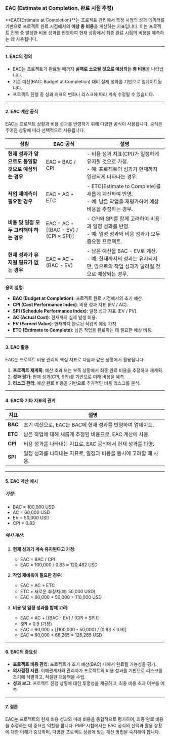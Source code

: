### EAC (Estimate at Completion, 완료 시점 추정)

**EAC(Estimate at Completion)**는 프로젝트 관리에서 특정 시점의 성과 데이터를 기반으로 프로젝트 완료 시점에서의 **예상 총 비용**을 계산하는 지표입니다. 이는 프로젝트 진행 중 발생한 비용 성과를 반영하여 현재 상황에서 최종 완료 시점의 비용을 예측하는 데 사용됩니다.

---

#### 1. **EAC의 정의**
- EAC는 프로젝트가 완료될 때까지 **실제로 소요될 것으로 예상되는 총 비용**을 나타냅니다.
- 기존 예산(BAC: Budget at Completion) 대비 실제 성과를 기반으로 업데이트됩니다.
- 프로젝트 진행 중 성과 지표의 변화나 리스크에 따라 계속 수정될 수 있습니다.

---

#### 2. **EAC 계산 공식**
EAC는 프로젝트 상황과 비용 성과를 반영하기 위해 다양한 공식이 사용됩니다. 공식은 주어진 상황에 따라 선택적으로 사용됩니다.

| **상황**                                     | **EAC 공식**                                      | **설명**                                                                                           |
|--------------------------------------------|------------------------------------------------|---------------------------------------------------------------------------------------------------|
| **현재 성과가 앞으로도 동일할 것으로 예상되는 경우** | EAC = BAC / CPI                                | - 비용 성과 지표(CPI)가 일정하게 유지될 것으로 가정.<br>- 예: 프로젝트의 성과가 현재까지 일관되게 나타나는 경우.                      |
| **작업 재예측이 필요한 경우**                | EAC = AC + ETC                                 | - ETC(Estimate to Complete)를 새롭게 계산하여 반영.<br>- 예: 남은 작업을 재평가하여 예상 비용을 추정하는 경우.                       |
| **비용 및 일정 모두 고려해야 하는 경우**      | EAC = AC + [(BAC - EV) / (CPI × SPI)]          | - CPI와 SPI를 함께 고려하여 비용과 일정 성과를 반영.<br>- 예: 일정 성과와 비용 성과가 모두 중요한 프로젝트.                         |
| **현재 성과가 유지될 필요가 없는 경우**       | EAC = AC + (BAC - EV)                         | - 남은 예산을 BAC - EV로 계산.<br>- 예: 현재까지의 성과는 유지되지만, 앞으로의 작업 성과가 달라질 것으로 예상되는 경우.              |

**용어 설명**:
- **BAC (Budget at Completion)**: 프로젝트 완료 시점에서의 초기 예산.
- **CPI (Cost Performance Index)**: 비용 성과 지표 (EV / AC).
- **SPI (Schedule Performance Index)**: 일정 성과 지표 (EV / PV).
- **AC (Actual Cost)**: 현재까지 실제 발생 비용.
- **EV (Earned Value)**: 현재까지 완료된 작업의 예상 가치.
- **ETC (Estimate to Complete)**: 남은 작업을 완료하는 데 필요한 예상 비용.

---

#### 3. **EAC 활용**
EAC는 프로젝트 비용 관리의 핵심 지표로 다음과 같은 상황에서 활용됩니다:
1. **프로젝트 재계획**: 예산 초과 또는 부족 상황에서 최종 완료 비용을 추정하고 재계획.
2. **성과 평가**: 현재 성과(CPI, SPI)를 기반으로 미래 비용을 예측.
3. **리스크 관리**: 예상 완료 비용을 기반으로 추가적인 비용 리스크를 분석.

---

#### 4. **EAC와 기타 지표의 관계**

| **지표**          | **설명**                                                                                     |
|-------------------|---------------------------------------------------------------------------------------------|
| **BAC**           | 초기 예산으로, EAC는 BAC에 현재 성과를 반영하여 업데이트.                                         |
| **ETC**           | 남은 작업에 대해 새롭게 추정된 비용으로, EAC 계산에 사용.                                        |
| **CPI**           | 비용 성과를 나타내는 지표로, EAC 공식에서 현재 성과를 반영.                                       |
| **SPI**           | 일정 성과를 나타내는 지표로, 일정과 비용을 동시에 고려할 때 사용.                                  |

---

#### 5. **EAC 계산 예시**
##### 가정:
- BAC = 100,000 USD
- AC = 60,000 USD
- EV = 50,000 USD
- CPI = 0.83

##### 예시 계산:
1. **현재 성과가 계속 유지된다고 가정**:
   - EAC = BAC / CPI
   - EAC = 100,000 / 0.83 ≈ 120,482 USD

2. **작업 재예측이 필요한 경우**:
   - EAC = AC + ETC
   - ETC = 새로운 추정치(예: 50,000 USD)
   - EAC = 60,000 + 50,000 = 110,000 USD

3. **비용 및 일정 성과를 함께 고려**:
   - EAC = AC + [(BAC - EV) / (CPI × SPI)]
   - SPI = 0.9 (가정)
   - EAC = 60,000 + [(100,000 - 50,000) / (0.83 × 0.9)]
   - EAC ≈ 60,000 + 66,265 = 126,265 USD

---

#### 6. **EAC의 중요성**
- **프로젝트 비용 관리**: 프로젝트가 초기 예산(BAC) 내에서 완료될 가능성을 평가.
- **의사결정 지원**: 이해관계자와 관리자가 프로젝트의 비용 성과를 기반으로 리스크를 조기에 식별하고, 적절한 대응책을 수립.
- **성과 보고**: 프로젝트 진행 상황에 대한 투명성을 제공하고, 최종 비용 초과 여부를 예측.

---

#### 7. **결론**
EAC는 프로젝트의 현재 비용 성과와 미래 비용을 통합적으로 평가하여, 최종 완료 비용을 추정하는 데 중요한 역할을 합니다. PMP 시험에서는 EAC 공식의 선택과 활용 상황에 대한 이해가 중요하며, 다양한 프로젝트 상황에 맞는 계산 방법을 숙지해야 합니다.
